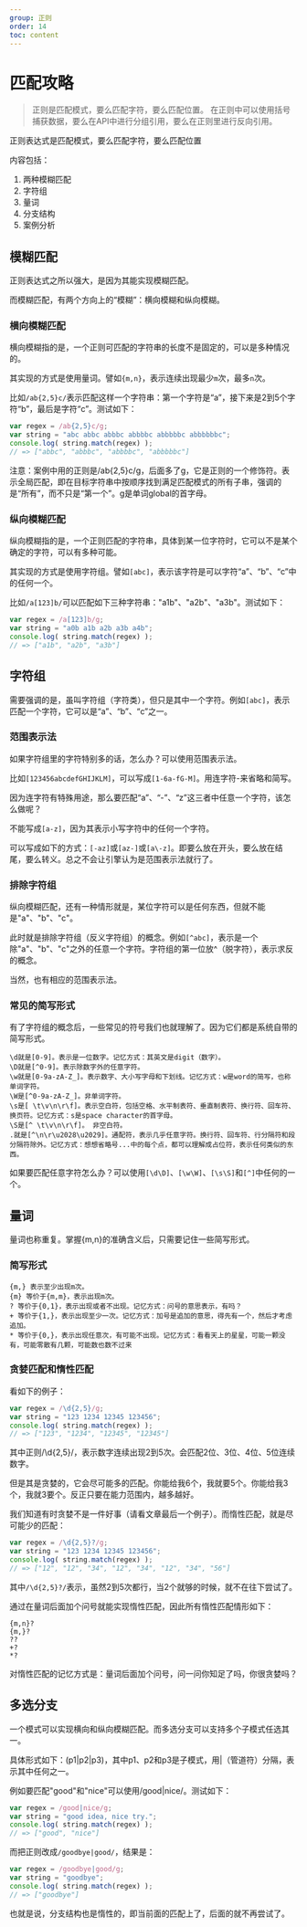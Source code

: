 ```yaml
---
group: 正则
order: 14
toc: content
---
```

# 匹配攻略

>正则是匹配模式，要么匹配字符，要么匹配位置。
>在正则中可以使用括号捕获数据，要么在API中进行分组引用，要么在正则里进行反向引用。

正则表达式是匹配模式，要么匹配字符，要么匹配位置

内容包括：

1. 两种模糊匹配
2. 字符组
3. 量词
4. 分支结构
5. 案例分析

## 模糊匹配
正则表达式之所以强大，是因为其能实现模糊匹配。

而模糊匹配，有两个方向上的“模糊”：横向模糊和纵向模糊。

### 横向模糊匹配
  横向模糊指的是，一个正则可匹配的字符串的长度不是固定的，可以是多种情况的。

  其实现的方式是使用量词。譬如`{m,n}`，表示连续出现最少`m`次，最多`n`次。

  比如`/ab{2,5}c/`表示匹配这样一个字符串：第一个字符是“a”，接下来是2到5个字符“b”，最后是字符“c”。测试如下：
  ```js
  var regex = /ab{2,5}c/g;
  var string = "abc abbc abbbc abbbbc abbbbbc abbbbbbc";
  console.log( string.match(regex) ); 
  // => ["abbc", "abbbc", "abbbbc", "abbbbbc"]
  ```
  注意：案例中用的正则是/ab{2,5}c/g，后面多了g，它是正则的一个修饰符。表示全局匹配，即在目标字符串中按顺序找到满足匹配模式的所有子串，强调的是“所有”，而不只是“第一个”。g是单词global的首字母。
  
### 纵向模糊匹配

  纵向模糊指的是，一个正则匹配的字符串，具体到某一位字符时，它可以不是某个确定的字符，可以有多种可能。
  
  其实现的方式是使用字符组。譬如`[abc]`，表示该字符是可以字符“a”、“b”、“c”中的任何一个。
  
  比如`/a[123]b/`可以匹配如下三种字符串："a1b"、"a2b"、"a3b"。测试如下：
  ```js
  var regex = /a[123]b/g;
  var string = "a0b a1b a2b a3b a4b";
  console.log( string.match(regex) ); 
  // => ["a1b", "a2b", "a3b"]
  ```
## 字符组
需要强调的是，虽叫字符组（字符类），但只是其中一个字符。例如`[abc]`，表示匹配一个字符，它可以是“a”、“b”、“c”之一。

### 范围表示法

  如果字符组里的字符特别多的话，怎么办？可以使用范围表示法。

  比如`[123456abcdefGHIJKLM]`，可以写成`[1-6a-fG-M]`。用连字符-来省略和简写。

  因为连字符有特殊用途，那么要匹配“a”、“-”、“z”这三者中任意一个字符，该怎么做呢？

  不能写成`[a-z]`，因为其表示小写字符中的任何一个字符。

  可以写成如下的方式：`[-az]`或`[az-]`或`[a\-z]`。即要么放在开头，要么放在结尾，要么转义。总之不会让引擎认为是范围表示法就行了。

### 排除字符组
  纵向模糊匹配，还有一种情形就是，某位字符可以是任何东西，但就不能是"a"、"b"、"c"。

  此时就是排除字符组（反义字符组）的概念。例如`[^abc]`，表示是一个除"a"、"b"、"c"之外的任意一个字符。字符组的第一位放^（脱字符），表示求反的概念。

  当然，也有相应的范围表示法。

### 常见的简写形式

  有了字符组的概念后，一些常见的符号我们也就理解了。因为它们都是系统自带的简写形式。

  ```
  \d就是[0-9]。表示是一位数字。记忆方式：其英文是digit（数字）。
  \D就是[^0-9]。表示除数字外的任意字符。
  \w就是[0-9a-zA-Z_]。表示数字、大小写字母和下划线。记忆方式：w是word的简写，也称单词字符。
  \W是[^0-9a-zA-Z_]。非单词字符。
  \s是[ \t\v\n\r\f]。表示空白符，包括空格、水平制表符、垂直制表符、换行符、回车符、换页符。记忆方式：s是space character的首字母。
  \S是[^ \t\v\n\r\f]。 非空白符。
  .就是[^\n\r\u2028\u2029]。通配符，表示几乎任意字符。换行符、回车符、行分隔符和段分隔符除外。记忆方式：想想省略号...中的每个点，都可以理解成占位符，表示任何类似的东西。
  ```
  如果要匹配任意字符怎么办？可以使用`[\d\D]`、`[\w\W]`、`[\s\S]`和`[^]`中任何的一个。

## 量词
  量词也称重复。掌握{m,n}的准确含义后，只需要记住一些简写形式。
### 简写形式
  ```
  {m,} 表示至少出现m次。
  {m} 等价于{m,m}，表示出现m次。
  ? 等价于{0,1}，表示出现或者不出现。记忆方式：问号的意思表示，有吗？
  + 等价于{1,}，表示出现至少一次。记忆方式：加号是追加的意思，得先有一个，然后才考虑追加。
  * 等价于{0,}，表示出现任意次，有可能不出现。记忆方式：看看天上的星星，可能一颗没有，可能零散有几颗，可能数也数不过来
  ```
### 贪婪匹配和惰性匹配

  看如下的例子：
  ```js
  var regex = /\d{2,5}/g;
  var string = "123 1234 12345 123456";
  console.log( string.match(regex) ); 
  // => ["123", "1234", "12345", "12345"]
  ```
  其中正则/\d{2,5}/，表示数字连续出现2到5次。会匹配2位、3位、4位、5位连续数字。

  但是其是贪婪的，它会尽可能多的匹配。你能给我6个，我就要5个。你能给我3个，我就3要个。反正只要在能力范围内，越多越好。
  
  我们知道有时贪婪不是一件好事（请看文章最后一个例子）。而惰性匹配，就是尽可能少的匹配：
  ```js
  var regex = /\d{2,5}?/g;
  var string = "123 1234 12345 123456";
  console.log( string.match(regex) ); 
  // => ["12", "12", "34", "12", "34", "12", "34", "56"]
  ```
  其中`/\d{2,5}?/`表示，虽然2到5次都行，当2个就够的时候，就不在往下尝试了。

  通过在量词后面加个问号就能实现惰性匹配，因此所有惰性匹配情形如下：
  ```
  {m,n}?
  {m,}?
  ??
  +?
  *?
  ```
  对惰性匹配的记忆方式是：量词后面加个问号，问一问你知足了吗，你很贪婪吗？

## 多选分支
一个模式可以实现横向和纵向模糊匹配。而多选分支可以支持多个子模式任选其一。

具体形式如下：(p1|p2|p3)，其中p1、p2和p3是子模式，用|（管道符）分隔，表示其中任何之一。

例如要匹配"good"和"nice"可以使用/good|nice/。测试如下：
```js
var regex = /good|nice/g;
var string = "good idea, nice try.";
console.log( string.match(regex) ); 
// => ["good", "nice"]
```
而把正则改成`/goodbye|good/`，结果是：
```js
var regex = /goodbye|good/g;
var string = "goodbye";
console.log( string.match(regex) ); 
// => ["goodbye"]
```
也就是说，分支结构也是惰性的，即当前面的匹配上了，后面的就不再尝试了。

